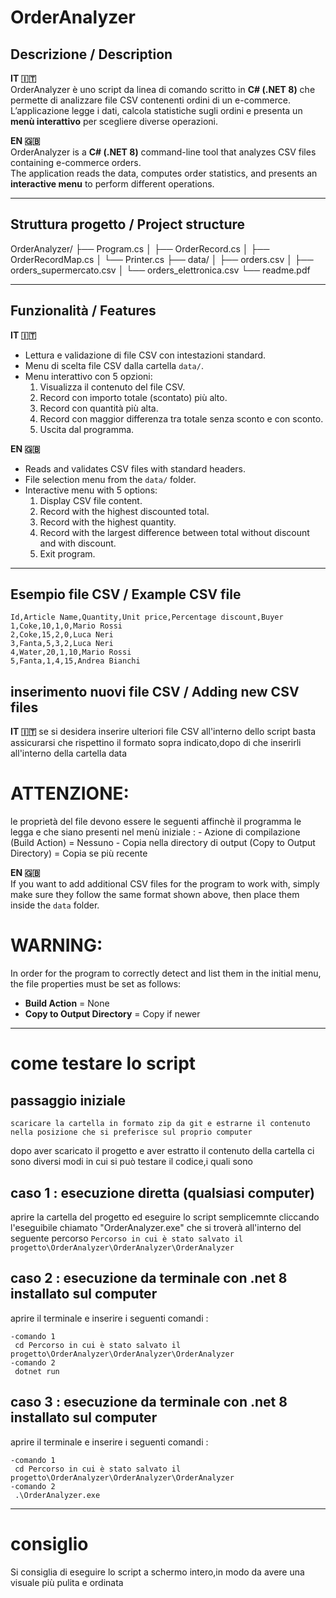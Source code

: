 # OrderAnalyzer

##  Descrizione / Description
**IT 🇮🇹**  
OrderAnalyzer è uno script da linea di comando scritto in **C# (.NET 8)** che permette di analizzare file CSV contenenti ordini di un e-commerce.  
L’applicazione legge i dati, calcola statistiche sugli ordini e presenta un **menù interattivo** per scegliere diverse operazioni.  

**EN 🇬🇧**  
OrderAnalyzer is a **C# (.NET 8)** command-line tool that analyzes CSV files containing e-commerce orders.  
The application reads the data, computes order statistics, and presents an **interactive menu** to perform different operations.  

---

##  Struttura progetto / Project structure
OrderAnalyzer/
├── Program.cs
│ ├── OrderRecord.cs
│ ├── OrderRecordMap.cs
│ └── Printer.cs
├── data/
│ ├── orders.csv
│ ├── orders_supermercato.csv
│ └── orders_elettronica.csv
└── readme.pdf


---

##  Funzionalità / Features
**IT 🇮🇹**
- Lettura e validazione di file CSV con intestazioni standard.
- Menu di scelta file CSV dalla cartella `data/`.
- Menu interattivo con 5 opzioni:
  1. Visualizza il contenuto del file CSV.  
  2. Record con importo totale (scontato) più alto.  
  3. Record con quantità più alta.  
  4. Record con maggior differenza tra totale senza sconto e con sconto.  
  5. Uscita dal programma.  

**EN 🇬🇧**
- Reads and validates CSV files with standard headers.
- File selection menu from the `data/` folder.
- Interactive menu with 5 options:
  1. Display CSV file content.  
  2. Record with the highest discounted total.  
  3. Record with the highest quantity.  
  4. Record with the largest difference between total without discount and with discount.  
  5. Exit program.  

---

##  Esempio file CSV / Example CSV file
```csv
Id,Article Name,Quantity,Unit price,Percentage discount,Buyer
1,Coke,10,1,0,Mario Rossi
2,Coke,15,2,0,Luca Neri
3,Fanta,5,3,2,Luca Neri
4,Water,20,1,10,Mario Rossi
5,Fanta,1,4,15,Andrea Bianchi
```

## inserimento nuovi file CSV /   Adding new CSV files
**IT 🇮🇹** 
se si desidera inserire ulteriori file CSV all'interno dello script basta assicurarsi che rispettino il formato sopra indicato,dopo di che inserirli all'interno della cartella data 
# ATTENZIONE:
  le proprietà del file devono essere le seguenti affinchè il programma le legga e che siano presenti nel menù iniziale :
    - Azione di compilazione (Build Action) = Nessuno
    - Copia nella directory di output (Copy to Output Directory) = Copia se più recente


**EN 🇬🇧**  
If you want to add additional CSV files for the program to work with, simply make sure they follow the same format shown above, then place them inside the `data` folder.  

# WARNING:
In order for the program to correctly detect and list them in the initial menu, the file properties must be set as follows:  
- **Build Action** = None  
- **Copy to Output Directory** = Copy if newer

---

# come testare lo script
## passaggio iniziale 
    scaricare la cartella in formato zip da git e estrarne il contenuto nella posizione che si preferisce sul proprio computer
dopo aver scaricato il progetto e aver estratto il contenuto della cartella ci sono diversi modi in cui si può testare il codice,i quali sono 
## caso 1 : esecuzione diretta (qualsiasi computer)
  
  aprire la cartella del progetto ed eseguire lo script semplicemnte cliccando l'eseguibile chiamato "OrderAnalyzer.exe" che si troverà all'interno del seguente percorso
  ``` Percorso in cui è stato salvato il progetto\OrderAnalyzer\OrderAnalyzer\OrderAnalyzer ```

## caso 2 : esecuzione da terminale con .net 8 installato sul computer
  
  aprire il terminale e inserire i seguenti comandi :
    
    -comando 1
     cd Percorso in cui è stato salvato il progetto\OrderAnalyzer\OrderAnalyzer\OrderAnalyzer 
    -comando 2
     dotnet run 

## caso 3 : esecuzione da terminale con .net 8 installato sul computer
  
  aprire il terminale e inserire i seguenti comandi :
    
    -comando 1
     cd Percorso in cui è stato salvato il progetto\OrderAnalyzer\OrderAnalyzer\OrderAnalyzer 
    -comando 2
     .\OrderAnalyzer.exe 

---
# consiglio
Si consiglia di eseguire lo script a schermo intero,in modo da avere una  visuale più pulita e ordinata
